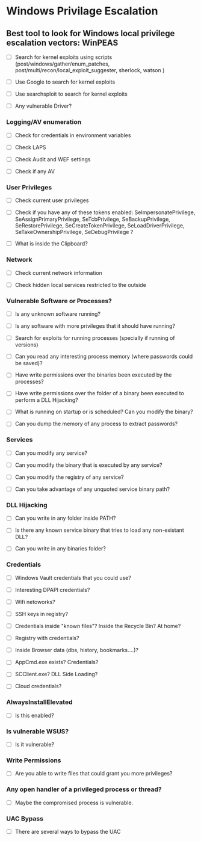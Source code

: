 # Windows Privilage Escalation




## Best tool to look for Windows local privilege escalation vectors: WinPEAS



- [ ] Search for kernel exploits using scripts (post/windows/gather/enum_patches, post/multi/recon/local_exploit_suggester, sherlock, watson )

- [ ] Use Google to search for kernel exploits

- [ ] Use searchsploit to search for kernel exploits

- [ ] Any vulnerable Driver?


### Logging/AV enumeration


- [ ] Check for credentials in environment variables

- [ ] Check LAPS

- [ ] Check Audit and WEF settings

- [ ] Check if any AV


### User Privileges


- [ ] Check current user privileges

- [ ] Check if you have any of these tokens enabled: SeImpersonatePrivilege, SeAssignPrimaryPrivilege, SeTcbPrivilege, SeBackupPrivilege, SeRestorePrivilege, SeCreateTokenPrivilege, SeLoadDriverPrivilege, SeTakeOwnershipPrivilege, SeDebugPrivilege ?

- [ ] What is inside the Clipboard?


### Network


- [ ] Check current network information

- [ ] Check hidden local services restricted to the outside


### Vulnerable Software or Processes?


- [ ] Is any unknown software running?

- [ ] Is any software with more privileges that it should have running?

- [ ] Search for exploits for running processes (specially if running of versions)

- [ ] Can you read any interesting process memory (where passwords could be saved)?

- [ ] Have write permissions over the binaries been executed by the processes?

- [ ] Have write permissions over the folder of a binary been executed to perform a DLL Hijacking?

- [ ] What is running on startup or is scheduled? Can you modify the binary?

- [ ] Can you dump the memory of any process to extract passwords?


### Services


- [ ] Can you modify any service?

- [ ] Can you modify the binary that is executed by any service?

- [ ] Can you modify the registry of any service?

- [ ] Can you take advantage of any unquoted service binary path?


### DLL Hijacking


- [ ] Can you write in any folder inside PATH?

- [ ] Is there any known service binary that tries to load any non-existant DLL?

- [ ] Can you write in any binaries folder?


### Credentials


- [ ] Windows Vault credentials that you could use?

- [ ] Interesting DPAPI credentials?

- [ ] Wifi netoworks?

- [ ] SSH keys in registry?

- [ ] Credentials inside "known files"? Inside the Recycle Bin? At home?

- [ ] Registry with credentials?

- [ ] Inside Browser data (dbs, history, bookmarks....)?

- [ ] AppCmd.exe exists? Credentials?

- [ ] SCClient.exe? DLL Side Loading?

- [ ] Cloud credentials?


### AlwaysInstallElevated


- [ ] Is this enabled?


### Is vulnerable WSUS?


- [ ] Is it vulnerable?


### Write Permissions


- [ ] Are you able to write files that could grant you more privileges?


### Any open handler of a privileged process or thread?


- [ ] Maybe the compromised process is vulnerable.


### UAC Bypass


- [ ] There are several ways to bypass the UAC

